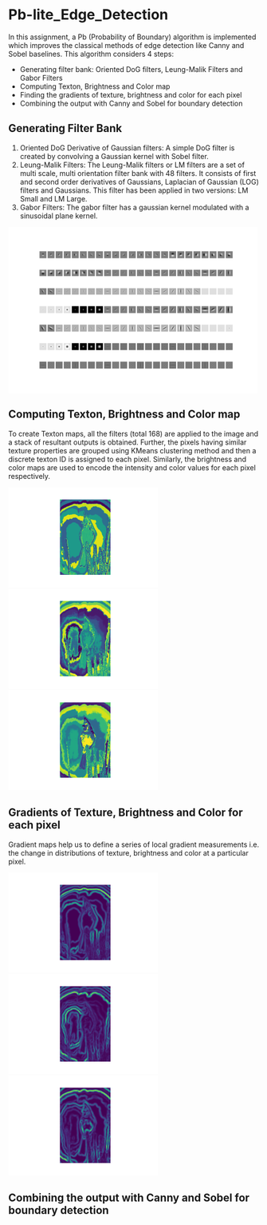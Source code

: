 # Pb-lite_Edge_Detection

In this assignment, a Pb (Probability of Boundary) algorithm is implemented which improves the classical methods of edge detection like Canny and Sobel baselines. This algorithm considers 4 steps:
- Generating filter bank: Oriented DoG filters, Leung-Malik Filters and Gabor Filters
- Computing Texton, Brightness and Color map
- Finding the gradients of texture, brightness and color for each pixel
- Combining the output with Canny and Sobel for boundary detection

## Generating Filter Bank
1. Oriented DoG Derivative of Gaussian filters: A simple DoG filter is created by convolving a Gaussian kernel with Sobel filter.
2. Leung-Malik Filters: The Leung-Malik filters or LM filters are a set of multi scale, multi orientation filter bank with 48 filters. It consists of first and second order derivatives of Gaussians, Laplacian of Gaussian (LOG) filters and Gaussians. This filter has been applied in two versions: LM Small and LM Large.
3. Gabor Filters: The gabor filter has a gaussian kernel modulated with a sinusoidal plane kernel.

<img src="Responses/Filters/Filter_Bank.png"  align="center" alt="Undistorted" width="500"/>

## Computing Texton, Brightness and Color map
To create Texton maps, all the filters (total 168) are applied to the image and a stack of resultant outputs is obtained. Further, the pixels having similar texture properties are grouped using KMeans clustering method and then a discrete texton ID is assigned to each pixel. Similarly, the brightness and color maps are used to encode the intensity and color values for each pixel respectively.

<div class="image-container">
    <img src="Responses/Texton_map/TextonMap_10.png" alt="Image 1" width="300">
    <img src="Responses/Brightness_map/BrightnessMap_10.png" alt="Image 2" width="300">
    <img src="Responses/Color_map/ColorMap_10.png" alt="Image 3" width="300">
</div>

## Gradients of Texture, Brightness and Color for each pixel
Gradient maps help us to define a series of local gradient measurements i.e. the change in distributions of texture, brightness and color at a particular pixel.

<div class="image-container">
    <img src="Responses/Tg/Tg_10.png" alt="Image 1" width="300">
    <img src="Responses/Bg/Bg_10.png" alt="Image 2" width="300">
    <img src="Responses/Cg/Cg_10.png" alt="Image 3" width="300">
</div>

## Combining the output with Canny and Sobel for boundary detection
